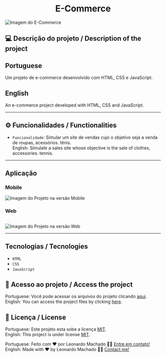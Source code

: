# <h1 align="center">E-Commerce</h1>

![Imagem do E-Commerce](https://user-images.githubusercontent.com/74615811/231817650-1a778c23-57cc-4b49-a3c6-8354067bf8d2.png)

## 💻 Descrição do projeto / Description of the project

<h2>Portuguese</h2> Um projeto de e-commerce desenvolvido com HTML, CSS e JavaScript. <br>

<h2>English</h2> An e-commerce project developed with HTML, CSS and JavaScript.

---

## ⚙️ Funcionalidades / Functionalities
- `Funcionalidade`: Simular um site de vendas cujo o objetivo seja a venda de roupas, acessórios. tênis. <br>
English: Simulate a sales site whose objective is the sale of clothes, accessories. tennis.

---

## Aplicação

### Mobile

<p align="center">

![Imagem do Projeto na versão Mobile](https://user-images.githubusercontent.com/74615811/231818591-e11cbb5c-101c-4e2d-86c9-448af4a8c5f0.png)

</p>

### Web

<p align="center" style="display: flex; align-items: flex-start; justify-content: center;">

![Imagem do Projeto na versão Web](https://user-images.githubusercontent.com/74615811/231818575-3b5bcb3f-0e52-4d8a-a626-6ae0fdae8465.png)
  
</p>

---

## Tecnologias / Tecnologies
- ``HTML``
- ``CSS``
- ``JavaScript``

## 📁 Acesso ao projeto / Access the project

Portuguese: Você pode acessar os arquivos do projeto clicando [aqui](https://github.com/LeonardoMancilha/e-commerce/find/main). <br>
English: You can access the project files by clicking [here](https://github.com/LeonardoMancilha/e-commerce/find/main).

## 📝 Licença / License

Portuguese: Este projeto esta sobe a licença [MIT](./LICENSE). <br>
English: This project is under license [MIT](./LICENSE).

Portuguese: Feito com ❤️ por Leonardo Machado 👋🏽 [Entre em contato!](https://www.linkedin.com/in/leonardommachado/) <br>
English: Made with ❤️ by Leonardo Machado 👋🏽 [Contact me!](https://www.linkedin.com/in/leonardommachado/)
